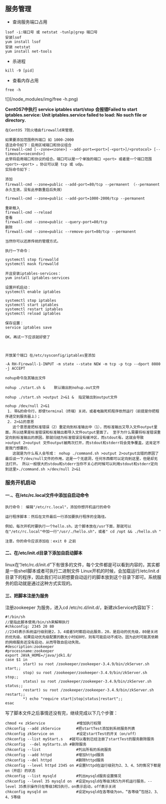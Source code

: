 ## 服务管理

* 查询服务端口占用

```
lsof -i:端口号 或 netstat -tunlp|grep 端口号
安装lsof  
yum install lsof   
安装 netstat 
yum install net-tools
```

* 杀进程

```
kill -9 [pid]
```

* 查看内存占用

```
free -h
```

![](/node_modules/img/free -h.png)



**CentOS7中执行**
**service iptables start/stop**
**会报错Failed to start iptables.service: Unit iptables.service failed to load: No such file or directory.**

```
在CentOS 7防火墙由firewalld来管理，

如果要添加范围例外端口 如 1000-2000
语法命令如下：启用区域端口和协议组合
firewall-cmd [--zone=<zone>] --add-port=<port>[-<port>]/<protocol> [--timeout=<seconds>]
此举将启用端口和协议的组合。端口可以是一个单独的端口 <port> 或者是一个端口范围 <port>-<port> 。协议可以是 tcp 或 udp。
实际命令如下：

添加
firewall-cmd --zone=public --add-port=80/tcp --permanent （--permanent永久生效，没有此参数重启后失效）

firewall-cmd --zone=public --add-port=1000-2000/tcp --permanent 

重新载入
firewall-cmd --reload
查看
firewall-cmd --zone=public --query-port=80/tcp
删除
firewall-cmd --zone=public --remove-port=80/tcp --permanent

当然你可以还原传统的管理方式。

执行一下命令：

systemctl stop firewalld
systemctl mask firewalld

并且安装iptables-services：
yum install iptables-services

设置开机启动：
systemctl enable iptables

systemctl stop iptables
systemctl start iptables
systemctl restart iptables
systemctl reload iptables

保存设置：
service iptables save

OK，再试一下应该就好使了



开放某个端口 在/etc/sysconfig/iptables里添加

-A RH-Firewall-1-INPUT -m state --state NEW -m tcp -p tcp --dport 8080 -j ACCEPT
```

```
nohup命令及其输出文件  

nohup ./start.sh &    默认输出到nohup.out文件

nohup ./start.sh >output 2>&1 &  指定输出到output文件

nohup /dev/null 2>&1
 1. 带&的命令行，即使terminal（终端）关闭，或者电脑死机程序依然运行（前提是你把程序递交到服务器上)； 
 2. 2>&1的意思 
　　这个意思是把标准错误（2）重定向到标准输出中（1），而标准输出又导入文件output里面，所以结果是标准错误和标准输出都导入文件output里面了。 至于为什么需要将标准错误重定向到标准输出的原因，那就归结为标准错误没有缓冲区，而stdout有。这就会导致 >output 2>output 文件output被两次打开，而stdout和stderr将会竞争覆盖，这肯定不是我门想要的. 
　　这就是为什么有人会写成： nohup ./command.sh >output 2>output出错的原因了  
最后谈一下/dev/null文件的作用，这是一个无底洞，任何东西都可以定向到这里，但是却无法打开。 所以一般很大的stdou和stderr当你不关心的时候可以利用stdout和stderr定向到这里>./command.sh >/dev/null 2>&1 

```

### 服务开机启动

#### 一.、在/etc/rc.local文件中添加自启动命令

```
执行命令： 编辑"/etc/rc.local"，添加你想开机运行的命令

运行程序脚本：然后在文件最后一行添加要执行程序的全路径。

例如，每次开机时要执行一个hello.sh，这个脚本放在/usr下面，那就可以在"/etc/rc.local"中加一行"/usr/./hello.sh"，或者" cd /opt && ./hello.sh "

注意，你的命令应该添加在：exit 0 之前
```

#### 二、在/etc/init.d目录下添加自启动脚本

linux在“/etc/rc.d/init.d”下有很多的文件，每个文件都是可以看到内容的，其实都是一些shell脚本或者可执行二进制文件
Linux开机的时候，会加载运行/etc/init.d目录下的程序，因此我们可以把想要自动运行的脚本放到这个目录下即可。系统服务的启动就是通过这种方式实现的。

#### 三、把脚本注册为服务

注册zookeeper 为服务，进入cd /etc/rc.d/init.d/，新建zkService内容如下：

```
#!/bin/sh
//是指此脚本使用/bin/sh来解释执行
#chkconfig: 2345 20 80
//2345表示系统运行级别是2，3，4或者5时都启动此服务，20，是启动的优先级，80是关闭的优先级，如果启动优先级配置的数太小时如0时，则有可能启动不成功，因为此时可能其依赖的网络服务还没有启动，从而导致自启动失败。
#description:zookeeper
#processname:zookeeper
export JAVA_HOME=/java/jdk1.8/
case $1 in
        start) su root /zookeeper/zookeeper-3.4.9/bin/zkServer.sh start;;
        stop) su root /zookeeper/zookeeper-3.4.9/bin/zkServer.sh stop;;
        status) su root /zookeeper/zookeeper-3.4.9/bin/zkServer.sh status;;
        restart) su root /zookeeper/zookeeper-3.4.9/bin/zkServer.sh restart;;
        *) echo "require start|stop|status|restart";;
esac
```

写了脚本文件之后事情还没有完，继续完成以下几个步骤：

```
chmod +x zkService　　　　　　　　 #增加执行权限 
chkconfig --add zkService 　　　 #把startTest添加到系统服务列表
chkconfig zkService on 　　　　　 #设定startTest的开关（on/off）
chkconfig --list myStart.s   #就可以看到已经注册了startTest的服务删除服务
chkconfig  --del myStarts.sh #删除服务
chkconfig --list                #列出所有的系统服务 
chkconfig --add httpd           #增加httpd服务 
chkconfig --del httpd           #删除httpd服务 
chkconfig --level httpd 2345 on #设置httpd在运行级别为2、3、4、5的情况下都是on（开启）的状态
chkconfig --list mysqld         #列出mysqld服务设置情况 
chkconfig --level 35 mysqld on  #设定mysqld在等级3和5为开机运行服务，--level 35表示操作只在等级3和5执行，on表示启动，off表示关闭 
chkconfig mysqld on             #设定mysqld在各等级为on，“各等级”包括2、3、4、5等级 
```

